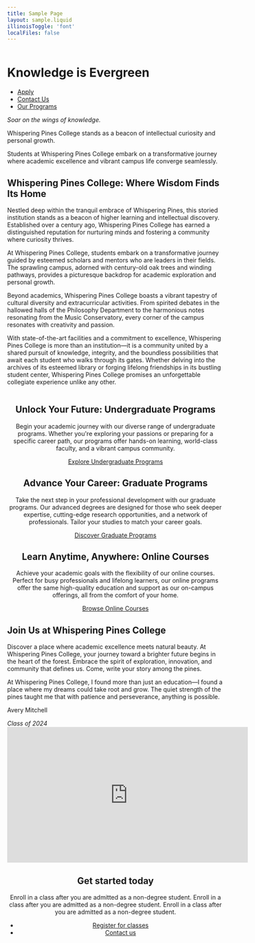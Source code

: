 ```yaml
---
title: Sample Page
layout: sample.liquid
illinoisToggle: 'font'
localFiles: false
---
```


<ilw-hero shadow="true" width="full" theme="orange">
  <img src="/img/header_image.png" alt="" slot="background">
  <h1>Knowledge is Evergreen</h1>
  <ul class="ilw-buttons">
    <li><a href="#" class="ilw-theme-white">Apply</a></li>
    <li><a href="#" class="ilw-theme-white">Contact Us</a></li>
    <li><a href="#" class="ilw-theme-white">Our Programs</a></li>
  </ul>
</ilw-hero>

<ilw-content mode="introduction" theme="blue" width="full" padding="50px">
  <p><em>Soar on the wings of knowledge.</em></p>

  <p>Whispering Pines College stands as a beacon of intellectual curiosity and personal growth.</p>

  <p>Students at Whispering Pines College embark on a transformative journey where academic excellence and vibrant campus life converge seamlessly</a>.</p>
</ilw-content>

<ilw-content>
  <h2>Whispering Pines College: Where Wisdom Finds Its Home</h2>

  <p>Nestled deep within the tranquil embrace of Whispering Pines, this storied institution stands as a beacon of higher learning and intellectual discovery. Established over a century ago, Whispering Pines College has earned a distinguished reputation for nurturing minds and fostering a community where curiosity thrives.</p>

  <p>At Whispering Pines College, students embark on a transformative journey guided by esteemed scholars and mentors who are leaders in their fields. The sprawling campus, adorned with century-old oak trees and winding pathways, provides a picturesque backdrop for academic exploration and personal growth.</p>

  <p>Beyond academics, Whispering Pines College boasts a vibrant tapestry of cultural diversity and extracurricular activities. From spirited debates in the hallowed halls of the Philosophy Department to the harmonious notes resonating from the Music Conservatory, every corner of the campus resonates with creativity and passion.</p>

  <p>With state-of-the-art facilities and a commitment to excellence, Whispering Pines College is more than an institution—it is a community united by a shared pursuit of knowledge, integrity, and the boundless possibilities that await each student who walks through its gates. Whether delving into the archives of its esteemed library or forging lifelong friendships in its bustling student center, Whispering Pines College promises an unforgettable collegiate experience unlike any other.</p>
</ilw-content>

<ilw-columns gap="20px">
    <ilw-card align="center">
        <img src="/img/card1.webp" alt="" slot="image">
        <h2>Unlock Your Future: Undergraduate Programs</h2>
        <p>Begin your academic journey with our diverse range of undergraduate programs. Whether you're exploring your passions or preparing for a specific career path, our programs offer hands-on learning, world-class faculty, and a vibrant campus community.</p>
        <div slot="footer"><a href="#" class="ilw-button">Explore Undergraduate Programs</a></div>
    </ilw-card>
    <ilw-card align="center">
        <img src="/img/card2.webp" alt="" slot="image">
        <h2>Advance Your Career: Graduate Programs</h2>
        <p>Take the next step in your professional development with our graduate programs. Our advanced degrees are designed for those who seek deeper expertise, cutting-edge research opportunities, and a network of professionals. Tailor your studies to match your career goals.</p>
        <div slot="footer"><a href="#" class="ilw-button">Discover Graduate Programs</a></div>
    </ilw-card>
    <ilw-card align="center">
        <img src="/img/card3.webp" alt="" slot="image">
        <h2>Learn Anytime, Anywhere: Online Courses</h2>
        <p>Achieve your academic goals with the flexibility of our online courses. Perfect for busy professionals and lifelong learners, our online programs offer the same high-quality education and support as our on-campus offerings, all from the comfort of your home.</p>
        <div slot="footer"><a href="#" class="ilw-button">Browse Online Courses</a></div>
    </ilw-card>
</ilw-columns>

<ilw-columns gap="20px" theme="blue" width="auto" padding="0">
    <div class="ilw-image-cover-bottom"><img src="/img/feature.webp" alt=""></div>
    <ilw-content theme="blue">
        <h2>Join Us at Whispering Pines College</h2>
        <p>Discover a place where academic excellence meets natural beauty. At Whispering Pines College, your journey toward a brighter future begins in the heart of the forest. Embrace the spirit of exploration, innovation, and community that defines us. Come, write your story among the pines.</p>
    </ilw-content>
</ilw-columns>

<ilw-columns mode="2x1" gap="20px" width="full" padding="50px">
    <ilw-quote>
        <p slot="content">At Whispering Pines College, I found more than just an education—I found a place where my dreams could take root and grow. The quiet strength of the pines taught me that with patience and perseverance, anything is possible.</p>
        <p slot="author">Avery Mitchell</p>
        <cite slot="source">Class of 2024</cite>
    </ilw-quote>
    <ilw-video>
       <iframe width="560" height="315"
           src="https://www.youtube-nocookie.com/embed/pW8cNXyAqyI?si=X9643WrgKwDm0BTw"
           title="Progress isn't Quiet at Illinois" frameborder="0"
           allow="accelerometer; autoplay; clipboard-write; encrypted-media; gyroscope; picture-in-picture; web-share"
           referrerpolicy="strict-origin-when-cross-origin" allowfullscreen></iframe>
    </ilw-video>
</ilw-columns>

<ilw-call-to-action theme="blue-gradient" align="center">
<img src="https://cdn.brand.illinois.edu/icons/line/white/faq.svg" alt="" slot="icon">
<div>
<h2>Get started today</h2>
<p>Enroll in a class after you are admitted as a non-degree student. Enroll in a class after you are admitted as a non-degree student. Enroll in a class after you are admitted as a non-degree student.</p>
<ul class="ilw-buttons">
<li><a href="#">Register <span class="ilw-sr-only">for classes</span></a></li>
<li><a href="#">Contact us</a></li>
</ul>
</div>
</ilw-call-to-action>

<div role="presentation" style="padding: 0 0 50px 0; margin: 0; background-color: transparent; visibility: hidden;"></div>